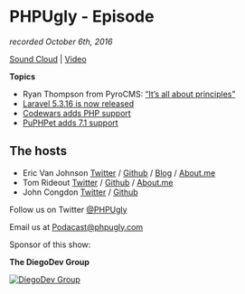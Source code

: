 # PHPUgly - Episode 
*recorded October 6th, 2016*

[Sound Cloud](https://soundcloud.com/phpugly/episode31) | 
[Video]()

**Topics**

* Ryan Thompson from PyroCMS: [“It’s all about principles”](http://laraveldaily.com/interview-ryan-thompson-pyrocms/)
* [Laravel 5.3.16 is now released](https://laravel-news.com/2016/10/laravel-5-3-16-is-now-released/)
* [Codewars adds PHP support](http://www.codewars.com/)
* [PuPHPet adds 7.1 support](https://blog.puphpet.com/blog/2016/10/05/ubuntu-1604-centos7-php71-added-debian-dropped/)


## The hosts
* Eric Van Johnson [Twitter](https://twitter.com/shocm) / [Github](https://github.com/ericvanjohnson/) / [Blog](https://www.shocm.com) / [About.me](https://about.me/shocm) 
* Tom Rideout [Twitter](https://twitter.com/realrideout) / [Github](https://github.com/trideout/) / [About.me](https://about.me/thomasrideout)
* John Congdon [Twitter](https://twitter.com/johncongdon) / [Github](https://github.com/johncongdon) 

Follow us on Twitter [@PHPUgly](https://twitter.com/phpugly) 

Email us at [Podacast@phpugly.com](mailto:podcast@phpugly.com)

Sponsor of this show:

**The DiegoDev Group**

[![DiegoDev Group](http://www.diegodev.com/img/logos/DiegoDev%20Group%20300x82.png "Logo DiegoDev Group")](https://www.diegodev.com) 
